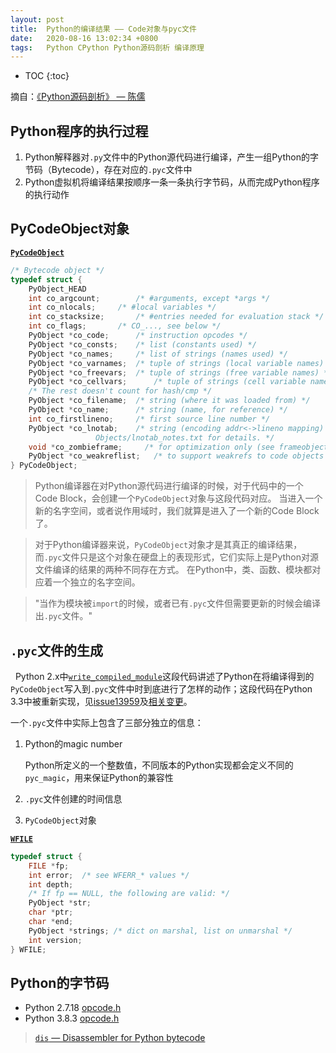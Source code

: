 ```yaml
---
layout: post
title:  Python的编译结果 —— Code对象与pyc文件
date:   2020-08-16 13:02:34 +0800
tags:   Python CPython Python源码剖析 编译原理
---
```

* TOC
{:toc}

摘自：[《Python源码剖析》 — 陈儒](https://read.douban.com/ebook/1499455/)

## Python程序的执行过程

1. Python解释器对`.py`文件中的Python源代码进行编译，产生一组Python的字节码（Bytecode），存在对应的`.pyc`文件中
2. Python虚拟机将编译结果按顺序一条一条执行字节码，从而完成Python程序的执行动作

## PyCodeObject对象

**[`PyCodeObject`](https://github.com/python/cpython/blob/v2.7.18/Include/code.h#L9-L30)**

```c
/* Bytecode object */
typedef struct {
    PyObject_HEAD
    int co_argcount;		/* #arguments, except *args */
    int co_nlocals;		/* #local variables */
    int co_stacksize;		/* #entries needed for evaluation stack */
    int co_flags;		/* CO_..., see below */
    PyObject *co_code;		/* instruction opcodes */
    PyObject *co_consts;	/* list (constants used) */
    PyObject *co_names;		/* list of strings (names used) */
    PyObject *co_varnames;	/* tuple of strings (local variable names) */
    PyObject *co_freevars;	/* tuple of strings (free variable names) */
    PyObject *co_cellvars;      /* tuple of strings (cell variable names) */
    /* The rest doesn't count for hash/cmp */
    PyObject *co_filename;	/* string (where it was loaded from) */
    PyObject *co_name;		/* string (name, for reference) */
    int co_firstlineno;		/* first source line number */
    PyObject *co_lnotab;	/* string (encoding addr<->lineno mapping) See
				   Objects/lnotab_notes.txt for details. */
    void *co_zombieframe;     /* for optimization only (see frameobject.c) */
    PyObject *co_weakreflist;   /* to support weakrefs to code objects */
} PyCodeObject;
```

> Python编译器在对Python源代码进行编译的时候，对于代码中的一个Code Block，会创建一个`PyCodeObject`对象与这段代码对应。
> 当进入一个新的名字空间，或者说作用域时，我们就算是进入了一个新的Code Block了。

> 对于Python编译器来说，`PyCodeObject`对象才是其真正的编译结果，而`.pyc`文件只是这个对象在硬盘上的表现形式，它们实际上是Python对源文件编译的结果的两种不同存在方式。
> 在Python中，类、函数、模块都对应着一个独立的名字空间。

> "当作为模块被`import`的时候，或者已有`.pyc`文件但需要更新的时候会编译出`.pyc`文件。"

## `.pyc`文件的生成
 
Python 2.x中[`write_compiled_module`](https://github.com/python/cpython/blob/v2.7.18/Python/import.c#L945-L993)这段代码讲述了Python在将编译得到的`PyCodeObject`写入到`.pyc`文件中时到底进行了怎样的动作；这段代码在Python 3.3中被重新实现，见[issue13959](https://bugs.python.org/issue13959)及[相关变更](https://github.com/python/cpython/commit/16475adcbb9b8131da2a1615bfbeb34a358e7400#diff-12fb18f1056d99e8480487a481f553620)。

一个`.pyc`文件中实际上包含了三部分独立的信息：
1. Python的magic number

    Python所定义的一个整数值，不同版本的Python实现都会定义不同的`pyc_magic`，用来保证Python的兼容性

2. `.pyc`文件创建的时间信息
3. `PyCodeObject`对象

**[`WFILE`](https://github.com/python/cpython/blob/v2.7.18/Python/marshal.c#L57-L67)**

```c
typedef struct {
    FILE *fp;
    int error;  /* see WFERR_* values */
    int depth;
    /* If fp == NULL, the following are valid: */
    PyObject *str;
    char *ptr;
    char *end;
    PyObject *strings; /* dict on marshal, list on unmarshal */
    int version;
} WFILE;
```

## Python的字节码

* Python 2.7.18 [opcode.h](https://github.com/python/cpython/blob/v2.7.18/Include/opcode.h)
* Python 3.8.3  [opcode.h](https://github.com/python/cpython/blob/v3.8.3/Include/opcode.h)

> [`dis` — Disassembler for Python bytecode](https://docs.python.org/3/library/dis.html)
